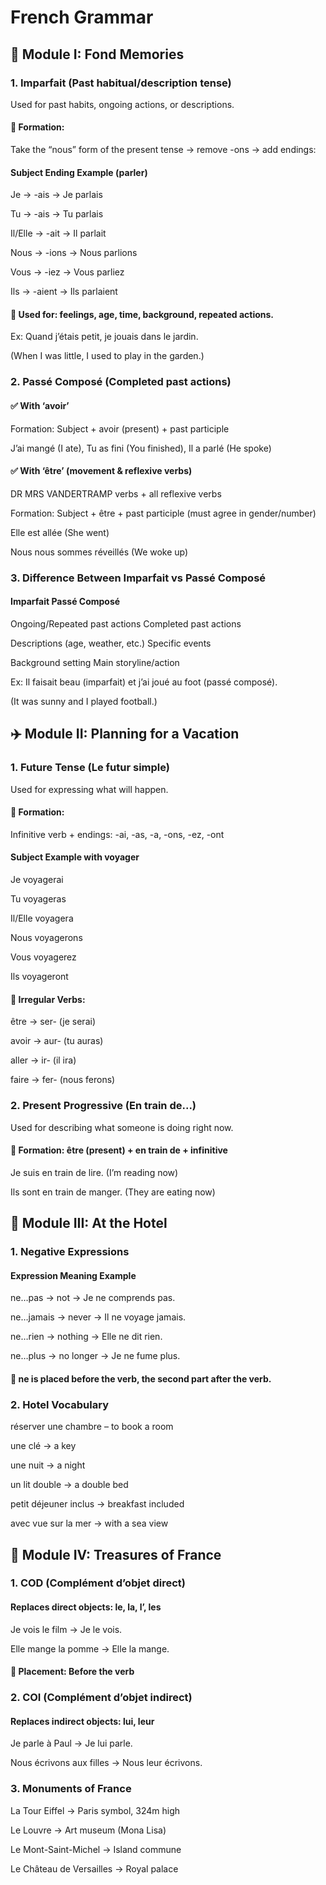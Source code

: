 # French Grammar
  
## 📘 Module I: Fond Memories


### 1. Imparfait (Past habitual/description tense)

Used for past habits, ongoing actions, or descriptions.


#### 🔧 Formation:

Take the “nous” form of the present tense → remove -ons → add endings:


#### Subject	Ending	Example (parler)

Je ->	-ais ->	Je parlais

Tu ->	-ais ->	Tu parlais

Il/Elle ->	-ait ->	Il parlait

Nous ->	-ions ->	Nous parlions

Vous ->	-iez ->	Vous parliez

Ils ->	-aient ->	Ils parlaient

#### 🎯 Used for: feelings, age, time, background, repeated actions.

Ex: Quand j’étais petit, je jouais dans le jardin.

(When I was little, I used to play in the garden.)


### 2. Passé Composé (Completed past actions)

#### ✅ With ‘avoir’

Formation: Subject + avoir (present) + past participle

J’ai mangé (I ate), Tu as fini (You finished), Il a parlé (He spoke)

#### ✅ With ‘être’ (movement & reflexive verbs)

DR MRS VANDERTRAMP verbs + all reflexive verbs

Formation: Subject + être + past participle (must agree in gender/number)

Elle est allée (She went)

Nous nous sommes réveillés (We woke up)


### 3. Difference Between Imparfait vs Passé Composé

#### Imparfait	Passé Composé

Ongoing/Repeated past actions	Completed past actions

Descriptions (age, weather, etc.)	Specific events

Background setting	Main storyline/action

Ex: Il faisait beau (imparfait) et j’ai joué au foot (passé composé).

(It was sunny and I played football.)




## ✈️ Module II: Planning for a Vacation


### 1. Future Tense (Le futur simple)

Used for expressing what will happen.


#### 🔧 Formation:

Infinitive verb + endings: -ai, -as, -a, -ons, -ez, -ont


#### Subject	Example with voyager

Je	voyagerai

Tu	voyageras

Il/Elle	voyagera

Nous	voyagerons

Vous	voyagerez

Ils	voyageront


#### 🧠 Irregular Verbs:

être → ser- (je serai)

avoir → aur- (tu auras)

aller → ir- (il ira)

faire → fer- (nous ferons)



###  2. Present Progressive (En train de...)

Used for describing what someone is doing right now.

#### 🔧 Formation: être (present) + en train de + infinitive

Je suis en train de lire. (I’m reading now)

Ils sont en train de manger. (They are eating now)




## 🏨 Module III: At the Hotel


### 1. Negative Expressions

#### Expression	Meaning	Example

ne…pas -> not -> Je ne comprends pas.

ne…jamais -> never -> Il ne voyage jamais.

ne…rien -> nothing -> Elle ne dit rien.

ne…plus -> no longer -> Je ne fume plus.

#### 📌 ne is placed before the verb, the second part after the verb.

### 2. Hotel Vocabulary

réserver une chambre – to book a room

une clé  ->  a key

une nuit  ->  a night

un lit double  ->  a double bed

petit déjeuner inclus  ->  breakfast included

avec vue sur la mer  ->  with a sea view




## 🗼 Module IV: Treasures of France


### 1. COD (Complément d’objet direct)

#### Replaces direct objects: le, la, l’, les

Je vois le film → Je le vois.

Elle mange la pomme → Elle la mange.

#### 🔁 Placement: Before the verb


### 2. COI (Complément d’objet indirect)

#### Replaces indirect objects: lui, leur

Je parle à Paul → Je lui parle.

Nous écrivons aux filles → Nous leur écrivons.

###  3. Monuments of France

La Tour Eiffel → Paris symbol, 324m high

Le Louvre → Art museum (Mona Lisa)

Le Mont-Saint-Michel → Island commune

Le Château de Versailles → Royal palace

